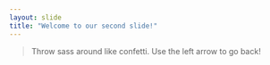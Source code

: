 ```yaml
---
layout: slide
title: "Welcome to our second slide!"
---
```

>Throw sass around like confetti.
Use the left arrow to go back!
